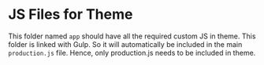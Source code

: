 JS Files for Theme
==================

This folder named `app` should have all the required custom JS in theme.
This folder is linked with Gulp.
So it will automatically be included in the main `production.js` file.
Hence, only production.js needs to be included in theme.
